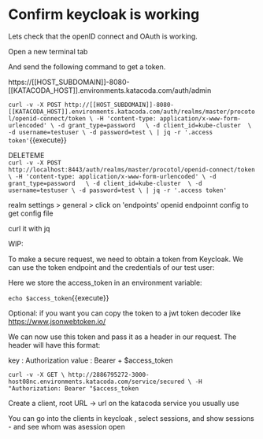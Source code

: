 # Confirm keycloak is working

Lets check that the openID connect and OAuth is working.

Open a new terminal tab

And send the following command to get a token.



https://[[HOST_SUBDOMAIN]]-8080-[[KATACODA_HOST]].environments.katacoda.com/auth/admin




`curl -v -X POST http://[[HOST_SUBDOMAIN]]-8080-[[KATACODA_HOST]].environments.katacoda.com/auth/realms/master/procotol/openid-connect/token \
-H 'content-type: application/x-www-form-urlencoded' \
-d grant_type=password   \
-d client_id=kube-cluster  \
-d username=testuser \
-d password=test \
| jq -r '.access token'`{{execute}}


DELETEME   
`curl -v -X POST http://localhost:8443/auth/realms/master/procotol/openid-connect/token \
-H 'content-type: application/x-www-form-urlencoded' \
-d grant_type=password   \
-d client_id=kube-cluster  \
-d username=testuser \
-d password=test \
| jq -r '.access token'`


realm settings > general > click on 'endpoints' openid endpoinnt  config     to get config file

curl it with jq


WIP:

To make a secure request, we need to obtain a token from Keycloak. We can use the token endpoint and the credentials of our test user:






Here we store the access_token in an environment variable:

`echo $access_token`{{execute}}   

Optional: if you want you can copy the token to a jwt token decoder like https://www.jsonwebtoken.io/

  
We can now use this token and pass it as a header in our request. The header will have this format:

key : Authorization
value : Bearer + $access_token

`curl -v -X GET \
  http://2886795272-3000-host08nc.environments.katacoda.com/service/secured \
  -H "Authorization: Bearer "$access_token`


Create a client,   root URL -> url on the katacoda service you usually use



You can go into the clients in keycloak , select sessions, and show sessions - and see whom was  asession open











